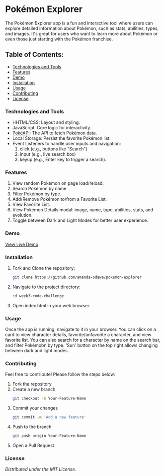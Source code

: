 # Pokémon Explorer
The Pokémon Explorer app is a fun and interactive tool where users can explore detailed information about Pokémon, such as stats, abilities, types, and images. It's great for users who want to learn more about Pokémon or even those just starting with the Pokémon franchise.

## Table of Contents:
- [Technologies and Tools](#technologies-and-tools)
- [Features](#features)
- [Demo](#demo)
- [Installation](#installation)
- [Usage](#usage)
- [Contributing](#contributing)
- [License](#license)

### Technologies and Tools
- HHTML/CSS: Layout and styling.
- JavaScript: Core logic for interactivity.
- [PokéAPI](https://pokeapi.co/): The API to fetch Pokémon data.
- Local Storage: Persist the favorite Pokémon list.
- Event Listeners to handle user inputs and navigation:
    1. click (e.g., buttons like "Search")
    2. input (e.g., live search box)
    3. keyup (e.g., Enter key to trigger a search).

### Features
1. View random Pokémon on page load/reload.
2. Search Pokémon by name.
3. Filter Pokémon by type.
4. Add/Remove Pokémon to/from a Favorite List.
5. View Favorite List.
6. View Pokémon Details modal: image, name, type, abilities, stats, and evolution.
7. Toggle between Dark and Light Modes for better user experience.

### Demo
[View Live Demo](https://amanda-odawa.github.io/pokemon-explorer/)

### Installation
1. Fork and Clone the repository:
    ```bash
    git clone https://github.com/amanda-odawa/pokemon-explorer
    ```
2. Navigate to the project directory:
    ```bash
    cd week3-code-challenge
    ```
3. Open index.html in your web browser.

### Usage
Once the app is running, navigate to it in your browser. 
You can click on a card to view character details, favorite/unfavorite a character, and view favorite list. 
You can also search for a character by name on the search bar, and filter Pokémobn by type. 'Sun' button on the top right allows changing between dark and light modes.

### Contributing
Feel free to contribute! Please follow the steps below:
1. Fork the repository
2. Create a new branch
   ```bash
   git checkout -b Your-Feature-Name
    ```
3. Commit your changes
    ```bash
    git commit -m 'Add a new feature'
    ```
4. Push to the branch
    ```bash
    git push origin Your-Feature-Name
    ```
5. Open a Pull Request

### License
*Distributed under the MIT License.*